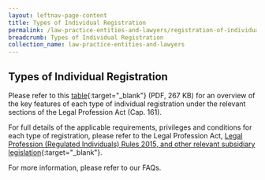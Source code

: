 ```yaml
---
layout: leftnav-page-content
title: Types of Individual Registration 
permalink: /law-practice-entities-and-lawyers/registration-of-individuals/types-of-certificate-of-registration/
breadcrumb: Types of Individual Registration 
collection_name: law-practice-entities-and-lawyers
---
```


Types of Individual Registration
---

Please refer to this [table](/files/Types_of_LSRA_Individual_Registration_May_2018.pdf/){:target="_blank"} (PDF, 267 KB) for an overview of the key features of each type of individual registration under the relevant sections of the Legal Profession Act (Cap. 161).

For full details of the applicable requirements, privileges and conditions for each type of registration, please refer to the  Legal Profession Act, [Legal Profession (Regulated Individuals) Rules 2015, and other relevant subsidiary legislation](){:target="_blank"}. 

For more information, please refer to our FAQs.
